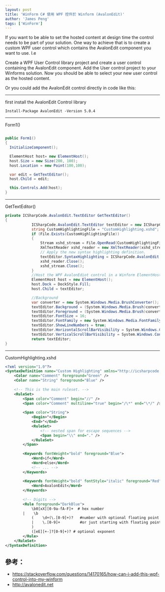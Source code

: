 ```yaml
---
layout: post
title: 'WinForm C# 使用 WPF 控件於 Winform (AvalonEdit)'
author: 'James Peng'
tags: ['WinForm']
---
```


If you want to be able to set the hosted content at design time the control needs to be part of your solution. One way to achieve that is to create a custom WPF user control which contains the AvalonEdit component you want to use. I.e

Create a WPF User Control library project and create a user control containing the AvalonEdit component.
Add the User control project to your Winforms solution.
Now you should be able to select your new user control as the hosted content.

Or you could add the AvalonEdit control directly in code like this:

----------

first install the AvalonEdit Control library

    Install-Package AvalonEdit -Version 5.0.4


----------


Form1()
~~~csharp

public Form1()
{
  InitializeComponent();

  ElementHost host= new ElementHost();
  host.Size = new Size(200, 100);
  host.Location = new Point(100,100);

  var edit = GetTextEditor();
  host.Child = edit;

  this.Controls.Add(host);
}
~~~


----------



GetTextEditor()
~~~csharp
private ICSharpCode.AvalonEdit.TextEditor GetTextEditor()
{
 			ICSharpCode.AvalonEdit.TextEditor textEditor = new ICSharpCode.AvalonEdit.TextEditor();
            string CustomHighlightingFile = "CustomHighlighting.xshd";
            if (File.Exists(CustomHighlightingFile))
            {
                Stream xshd_stream = File.OpenRead(CustomHighlightingFile);
                XmlTextReader xshd_reader = new XmlTextReader(xshd_stream);
                // Apply the new syntax highlighting definition.
                textEditor.SyntaxHighlighting = ICSharpCode.AvalonEdit.Highlighting.Xshd.HighlightingLoader.Load(xshd_reader, ICSharpCode.AvalonEdit.Highlighting.HighlightingManager.Instance);
                xshd_reader.Close();
                xshd_stream.Close();
            }
            //Host the WPF AvalonEdiot control in a Winform ElementHost control
            ElementHost host = new ElementHost();
            host.Dock = DockStyle.Fill;
            host.Child = textEditor;

            //Background
            var converter = new System.Windows.Media.BrushConverter();
            textEditor.Background = (System.Windows.Media.Brush)converter.ConvertFromString("#1D1D1D");
            textEditor.Foreground = (System.Windows.Media.Brush)converter.ConvertFromString("#FFFFFF");
            textEditor.FontSize = 16;
            textEditor.FontFamily = new System.Windows.Media.FontFamily("Consolas");
            textEditor.ShowLineNumbers = true;
            textEditor.HorizontalScrollBarVisibility = System.Windows.Controls.ScrollBarVisibility.Visible;
            textEditor.VerticalScrollBarVisibility = System.Windows.Controls.ScrollBarVisibility.Visible;
			return textEditor;
}
~~~



----------


CustomHighlighting.xshd
~~~xml
<?xml version="1.0"?>
<SyntaxDefinition name="Custom Highlighting" xmlns="http://icsharpcode.net/sharpdevelop/syntaxdefinition/2008">
	<Color name="Comment" foreground="Green" />
	<Color name="String" foreground="Blue" />
	
	<!-- This is the main ruleset. -->
	<RuleSet>
		<Span color="Comment" begin="//" />
		<Span color="Comment" multiline="true" begin="/\*" end="\*/" />
		
		<Span color="String">
			<Begin>"</Begin>
			<End>"</End>
			<RuleSet>
				<!-- nested span for escape sequences -->
				<Span begin="\\" end="." />
			</RuleSet>
		</Span>
		
		<Keywords fontWeight="bold" foreground="Blue">
			<Word>if</Word>
			<Word>else</Word>
			<!-- ... -->
		</Keywords>
		
		<Keywords fontWeight="bold" fontStyle="italic" foreground="Red">
			<Word>AvalonEdit</Word>
		</Keywords>
		
		<!-- Digits -->
		<Rule foreground="DarkBlue">
            \b0[xX][0-9a-fA-F]+  # hex number
        |    \b
            (    \d+(\.[0-9]+)?   #number with optional floating point
            |    \.[0-9]+         #or just starting with floating point
            )
            ([eE][+-]?[0-9]+)? # optional exponent
        </Rule>
	</RuleSet>
</SyntaxDefinition>
~~~



## 參考： ##

- https://stackoverflow.com/questions/14170165/how-can-i-add-this-wpf-control-into-my-winform
- http://avalonedit.net
